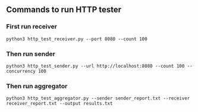 ## Commands to run HTTP tester

### First run receiver
`python3 http_test_receiver.py --port 8080 --count 100`

### Then run sender
`python3 http_test_sender.py --url http://localhost:8080 --count 100 --concurrency 100`

### Then run aggregator
`python3 http_test_aggregator.py --sender sender_report.txt --receiver receiver_report.txt --output results.txt`